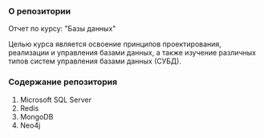 ### О репозитории
Отчет по курсу: "Базы данных"

Целью курса является освоение принципов проектирования, реализации и управления базами данных, а также изучение различных типов систем управления базами данных (СУБД).

### Содержание репозитория
1. Microsoft SQL Server
2. Redis
3. MongoDB
4. Neo4j
